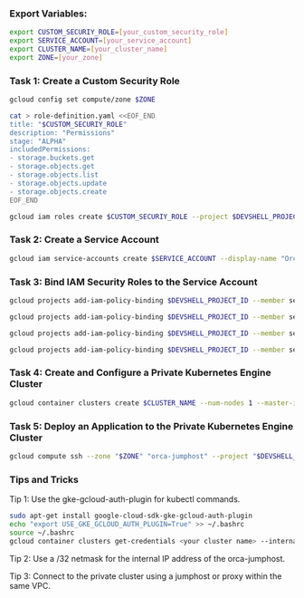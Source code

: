 ### **Export Variables:**

```bash
export CUSTOM_SECURIY_ROLE=[your_custom_security_role]
export SERVICE_ACCOUNT=[your_service_account]
export CLUSTER_NAME=[your_cluster_name]
export ZONE=[your_zone]
```

### **Task 1: Create a Custom Security Role**
```bash
gcloud config set compute/zone $ZONE
```

```bash
cat > role-definition.yaml <<EOF_END
title: "$CUSTOM_SECURIY_ROLE"
description: "Permissions"
stage: "ALPHA"
includedPermissions:
- storage.buckets.get
- storage.objects.get
- storage.objects.list
- storage.objects.update
- storage.objects.create
EOF_END
```
```bash
gcloud iam roles create $CUSTOM_SECURIY_ROLE --project $DEVSHELL_PROJECT_ID --file role-definition.yaml
```

### **Task 2: Create a Service Account**
```bash
gcloud iam service-accounts create $SERVICE_ACCOUNT --display-name "Orca Private Cluster Service Account"
```

### **Task 3: Bind IAM Security Roles to the Service Account**
```bash
gcloud projects add-iam-policy-binding $DEVSHELL_PROJECT_ID --member serviceAccount:$SERVICE_ACCOUNT@$DEVSHELL_PROJECT_ID.iam.gserviceaccount.com --role roles/monitoring.viewer

gcloud projects add-iam-policy-binding $DEVSHELL_PROJECT_ID --member serviceAccount:$SERVICE_ACCOUNT@$DEVSHELL_PROJECT_ID.iam.gserviceaccount.com --role roles/monitoring.metricWriter

gcloud projects add-iam-policy-binding $DEVSHELL_PROJECT_ID --member serviceAccount:$SERVICE_ACCOUNT@$DEVSHELL_PROJECT_ID.iam.gserviceaccount.com --role roles/logging.logWriter

gcloud projects add-iam-policy-binding $DEVSHELL_PROJECT_ID --member serviceAccount:$SERVICE_ACCOUNT@$DEVSHELL_PROJECT_ID.iam.gserviceaccount.com --role projects/$DEVSHELL_PROJECT_ID/roles/$CUSTOM_SECURIY_ROLE
```
### **Task 4: Create and Configure a Private Kubernetes Engine Cluster**

```bash
gcloud container clusters create $CLUSTER_NAME --num-nodes 1 --master-ipv4-cidr=172.16.0.64/28 --network orca-build-vpc --subnetwork orca-build-subnet --enable-master-authorized-networks --master-authorized-networks 192.168.10.2/32 --enable-ip-alias --enable-private-nodes --enable-private-endpoint --service-account $SERVICE_ACCOUNT@$DEVSHELL_PROJECT_ID.iam.gserviceaccount.com --zone $ZONE
```
### **Task 5: Deploy an Application to the Private Kubernetes Engine Cluster**

```bash
gcloud compute ssh --zone "$ZONE" "orca-jumphost" --project "$DEVSHELL_PROJECT_ID" --quiet --command "gcloud config set compute/zone $ZONE && gcloud container clusters get-credentials $CLUSTER_NAME --internal-ip && sudo apt-get install google-cloud-sdk-gke-gcloud-auth-plugin && kubectl create deployment hello-server --image=gcr.io/google-samples/hello-app:1.0 && kubectl expose deployment hello-server --name orca-hello-service --type LoadBalancer --port 80 --target-port 8080"
```


### **Tips and Tricks**
Tip 1: Use the gke-gcloud-auth-plugin for kubectl commands.

```bash
sudo apt-get install google-cloud-sdk-gke-gcloud-auth-plugin
echo "export USE_GKE_GCLOUD_AUTH_PLUGIN=True" >> ~/.bashrc
source ~/.bashrc
gcloud container clusters get-credentials <your cluster name> --internal-ip --project=<project ID> --zone <cluster zone>
```
Tip 2: Use a /32 netmask for the internal IP address of the orca-jumphost.

Tip 3: Connect to the private cluster using a jumphost or proxy within the same VPC.

